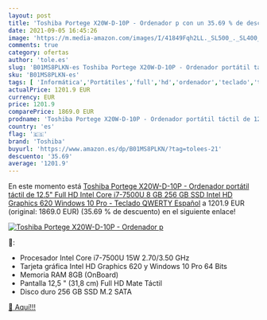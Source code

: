 ```yaml
---
layout: post
title: 'Toshiba Portege X20W-D-10P - Ordenador p con un 35.69 % de descuento'
date: 2021-09-05 16:45:26
image: 'https://m.media-amazon.com/images/I/41849Fqh2LL._SL500_._SL400_.jpg'
comments: true
category: ofertas
author: 'tole.es'
slug: 'B01MS8PLKN-es Toshiba Portege X20W-D-10P - Ordenador portátil táctil de...'
sku: 'B01MS8PLKN-es'
tags: [ 'Informática','Portátiles','full','hd','ordenador','teclado','toshiba', ]
actualPrice: 1201.9 EUR
currency: EUR
price: 1201.9
comparePrice: 1869.0 EUR
prodname: 'Toshiba Portege X20W-D-10P - Ordenador portátil táctil de 12.5" Full HD  Intel Core i7-7500U  8 GB  256 GB SSD  Intel HD Graphics 620  Windows 10 Pro  - Teclado QWERTY Español'
country: 'es'
flag: '🇪🇸'
brand: 'Toshiba'
buyurl: 'https://www.amazon.es/dp/B01MS8PLKN/?tag=tolees-21'
descuento: '35.69'
average: '1201.9'
---
```


En este momento está [Toshiba Portege X20W-D-10P - Ordenador portátil táctil de 12.5" Full HD  Intel Core i7-7500U  8 GB  256 GB SSD  Intel HD Graphics 620  Windows 10 Pro  - Teclado QWERTY Español](https://www.amazon.es/dp/B01MS8PLKN/?tag=tolees-21) a 1201.9 EUR (original: 1869.0 EUR) (35.69 %  de descuento) en el siguiente enlace!

[![Toshiba Portege X20W-D-10P - Ordenador p](https://m.media-amazon.com/images/I/41849Fqh2LL._SL500_._SL400_.jpg)](https://www.amazon.es/dp/B01MS8PLKN/?tag=tolees-21)

🔎:

- Procesador Intel Core i7-7500U 15W 2.70/3.50 GHz
- Tarjeta gráfica Intel HD Graphics 620 y Windows 10 Pro 64 Bits
- Memoria RAM 8GB (OnBoard)
- Pantalla 12,5 " (31,8 cm) Full HD Mate Táctil
- Disco duro 256 GB SSD M.2 SATA

[🛒 Aquí!!!](https://www.amazon.es/dp/B01MS8PLKN/?tag=tolees-21)
